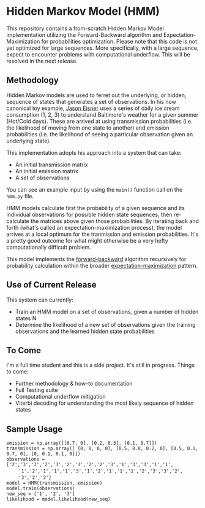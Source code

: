 
# Hidden Markov Model (HMM)
This repository contains a from-scratch Hidden Markov Model implementation utilizing the Forward-Backward algorithm 
and Expectation-Maximization for probabilities optimization. Please note that this code is not yet optimized for large 
sequences. More specifically, with a large sequence, expect to encounter problems with computational underflow. This will be 
resolved in the next release. 

## Methodology

Hidden Markov models are used to ferret out the underlying, or hidden, sequence of states that generates a set of observations. In his now canonical toy example, [Jason Eisner](http://www.cs.jhu.edu/~jason/papers/#eisner-2002-tnlp) uses a series of daily ice cream consumption (1, 2, 3) to understand Baltimore's weather for a given summer (Hot/Cold days). These are arrived at using transmission probabilities (i.e. the likelihood of moving from one state to another) and emission probabilities (i.e. the likelihood of seeing a particular observation given an underlying state).  

This implementation adopts his approach into a system that can take: 

- An initial transmission matrix
- An initial emission matrix
- A set of observations

You can see an example input by using the `main()` function call on the `hmm.py` file. 

HMM models calculate first the probability of a given sequence and its individual observations for possible hidden state sequences, then re-calculate the matrices above given those probabilities. By iterating back and forth (what's called an expectation-maximization process), the model arrives at a local optimum for the tranmission and emission probabilities. It's a pretty good outcome for what might otherwise be a very hefty computationally difficult problem. 

This model implements the [forward-backward](https://en.wikipedia.org/wiki/Forward%E2%80%93backward_algorithm) algorithm recursively for probability calculation within the broader [expectation-maximization](https://en.wikipedia.org/wiki/Expectation%E2%80%93maximization_algorithm) pattern.

## Use of Current Release

This system can currently: 

- Train an HMM model on a set of observations, given a number of hidden states N
- Determine the likelihood of a new set of observations given the training observations and the learned hidden state probabilities

## To Come

I'm a full time student and this is a side project. It's still in progress. Things to come:

 - Further methodology & how-to documentation
 - Full Testing suite
 - Computational underflow mitigation
 - Viterbi decoding for understanding the most likely sequence of hidden states

## Sample Usage 

`emission = np.array([[0.7, 0], [0.2, 0.3], [0.1, 0.7]])`  
`transmission = np.array([ [0, 0, 0, 0], [0.5, 0.8, 0.2, 0], [0.5, 0.1, 0.7, 0], [0, 0.1, 0.1, 0]])`  
`observations = ['2','3','3','2','3','2','3','2','2','3','1','3','3','1','1',`  
&nbsp;&nbsp;&nbsp;&nbsp;&nbsp;&nbsp;&nbsp;&nbsp;`'1','2','1','1','1','3','1','2','1','1','1','2','3','3','2',`  
&nbsp;&nbsp;&nbsp;&nbsp;&nbsp;&nbsp;&nbsp;&nbsp;`'3','2','2']`  
`model = HMM(transmission, emission)`  
`model.train(observations)`  
`new_seq = ['1', '2', '3']`  
`likelihood = model.likelihood(new_seq)`
